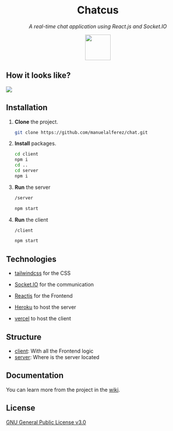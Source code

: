 <h1 align="center">Chatcus</h1>

<p align="center"><i>A real-time chat application using React.js and Socket.IO</i></p>

<div align="center">
	<img src="https://i.ibb.co/P9M1kNb/parth-shah-cactus-render-edited-removebg-preview-1.png" height="70px"/>
</div>

## How it looks like?




![](https://i.ibb.co/SmFRsjh/BG-00-4.png)

## Installation 

1. **Clone** the project. 

   ```bash
   git clone https://github.com/manuelalferez/chat.git
   ```

2. **Install** packages. 

   ```bash
   cd client 
   npm i 
   cd .. 
   cd server 
   npm i
   ```

3. **Run** the server

   ```bash
   /server
   
   npm start 
   ```

4. **Run** the client 

   ```bash
   /client
   
   npm start 
   ```

## Technologies 

* [tailwindcss](https://tailwindcss.com/) for the CSS

* [Socket.IO](https://socket.io/) for the communication  

* [Reactjs](https://reactjs.org/) for the Frontend

* [Heroku](https://www.heroku.com/) to host the server

* [vercel](https://vercel.com/) to host the client 

  

## Structure

* [client](https://github.com/manuelalferez/chat/tree/master/client): With all the Frontend logic
* [server](https://github.com/manuelalferez/chat/tree/master/server): Where is the server located

## Documentation 

You can learn more from the project in the [wiki](https://github.com/manuelalferez/chat/wiki). 

## License 

[GNU General Public License v3.0](https://github.com/manuelalferez/chat/blob/master/LICENSE.md)

